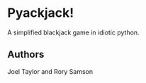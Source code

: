 # Pyackjack!

A simplified blackjack game in idiotic python.

## Authors

Joel Taylor and Rory Samson
